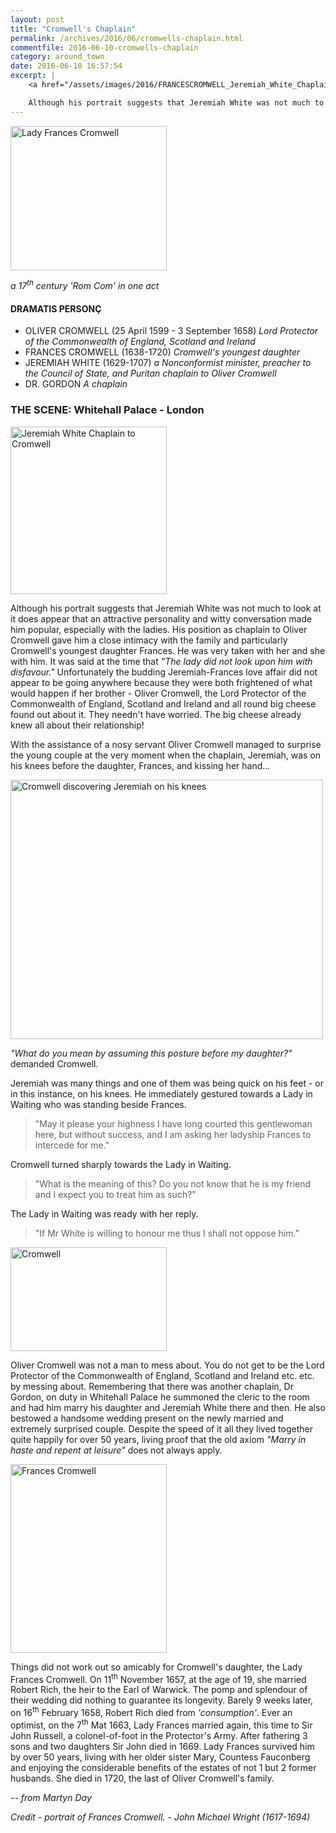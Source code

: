 ```yaml
---
layout: post
title: "Cromwell's Chaplain"
permalink: /archives/2016/06/cromwells-chaplain.html
commentfile: 2016-06-10-cromwells-chaplain
category: around_town
date: 2016-06-10 16:57:54
excerpt: |
    <a href="/assets/images/2016/FRANCESCROMWELL_Jeremiah_White_Chaplain_to_Cromwell.jpg" title="See larger version of - Jeremiah White Chaplain to Cromwell"><img src="/assets/images/2016/FRANCESCROMWELL_Jeremiah_White_Chaplain_to_Cromwell_thumb.jpg" width="150"  alt="Jeremiah White Chaplain to Cromwell" class="photo right" /></a>

    Although his portrait suggests that Jeremiah White was not much to look at it does appear that an attractive personality and witty conversation made him popular, especially with the ladies.
---
```


<a href="/assets/images/2016/FRANCESCROMWELL_Lady_Frances_Cromwell.jpg" title="See larger version of - Lady Frances Cromwell"><img src="/assets/images/2016/FRANCESCROMWELL_Lady_Frances_Cromwell_thumb.jpg" width="250" height="231" alt="Lady Frances Cromwell" class="photo right" /></a>

*a 17<sup>th</sup> century <em>'Rom Com'</em> in one act*

#### DRAMATIS PERSONÇ

-   OLIVER CROMWELL (25 April 1599&nbsp;- 3 September 1658) *Lord Protector of the Commonwealth of England, Scotland and Ireland*
-   FRANCES CROMWELL (1638-1720) *Cromwell's youngest daughter*
-   JEREMIAH WHITE (1629-1707) *a Nonconformist minister, preacher to the Council of State, and Puritan chaplain to Oliver Cromwell*
-   DR. GORDON *A chaplain*

### THE SCENE: Whitehall Palace - London

<a href="/assets/images/2016/FRANCESCROMWELL_Jeremiah_White_Chaplain_to_Cromwell.jpg" title="See larger version of - Jeremiah White Chaplain to Cromwell"><img src="/assets/images/2016/FRANCESCROMWELL_Jeremiah_White_Chaplain_to_Cromwell_thumb.jpg" width="250" height="268" alt="Jeremiah White Chaplain to Cromwell" class="photo right" /></a>

Although his portrait suggests that Jeremiah White was not much to look at it does appear that an attractive personality and witty conversation made him popular, especially with the ladies. His position as chaplain to Oliver Cromwell gave him a close intimacy with the family and particularly Cromwell's youngest daughter Frances. He was very taken with her and she with him. It was said at the time that <em>"The lady did not look upon him with disfavour."</em> Unfortunately the budding Jeremiah-Frances love affair did not appear to be going anywhere because they were both frightened of what would happen if her brother - Oliver Cromwell, the Lord Protector of the Commonwealth of England, Scotland and Ireland and all round big cheese found out about it. They needn't have worried. The big cheese already knew all about their relationship!

With the assistance of a nosy servant Oliver Cromwell managed to surprise the young couple at the very moment when the chaplain, Jeremiah, was on his knees before the daughter, Frances, and kissing her hand...

<a href="/assets/images/2016/FRANCESCROMWELL_Cromwell_discovering_Jeremiah_on_his_knees.jpg" title="See larger version of - Cromwell discovering Jeremiah on his knees"><img src="/assets/images/2016/FRANCESCROMWELL_Cromwell_discovering_Jeremiah_on_his_knees_thumb.jpg" width="500" height="415" alt="Cromwell discovering Jeremiah on his knees" class="photo center" /></a>

<em>"What do you mean by assuming this posture before my daughter?"</em> demanded Cromwell.

Jeremiah was many things and one of them was being quick on his feet - or in this instance, on his knees. He immediately gestured towards a Lady in Waiting who was standing beside Frances.

> "May it please your highness I have long courted this gentlewoman here, but without success, and I am asking her ladyship Frances to intercede for me."

Cromwell turned sharply towards the Lady in Waiting.

> "What is the meaning of this? Do you not know that he is my friend and I expect you to treat him as such?"

The Lady in Waiting was ready with her reply.

> "If Mr White is willing to honour me thus I shall not oppose him."

<a href="/assets/images/2016/FRANCESCROMWELL_cromwell.jpg" title="See larger version of - Cromwell"><img src="/assets/images/2016/FRANCESCROMWELL_cromwell_thumb.jpg" width="250" height="166" alt="Cromwell" class="photo right" /></a>

Oliver Cromwell was not a man to mess about. You do not get to be the Lord Protector of the Commonwealth of England, Scotland and Ireland etc. etc. by messing about. Remembering that there was another chaplain, Dr Gordon, on duty in Whitehall Palace he summoned the cleric to the room and had him marry his daughter and Jeremiah White there and then. He also bestowed a handsome wedding present on the newly married and extremely surprised couple. Despite the speed of it all they lived together quite happily for over 50 years, living proof that the old axiom <em>"Marry in haste and repent at leisure"</em> does not always apply.

<a href="/assets/images/2016/FRANCESCROMWELL_Frances_Cromwell.jpg" title="See larger version of - Frances Cromwell"><img src="/assets/images/2016/FRANCESCROMWELL_Frances_Cromwell_thumb.jpg" width="250" height="302" alt="Frances Cromwell" class="photo right" /></a>

Things did not work out so amicably for Cromwell's daughter, the Lady Frances Cromwell. On 11<sup>th</sup> November 1657, at the age of 19, she married Robert Rich, the heir to the Earl of Warwick. The pomp and splendour of their wedding did nothing to guarantee its longevity. Barely 9 weeks later, on 16<sup>th</sup> February 1658, Robert Rich died from <em>'consumption'</em>. Ever an optimist, on the 7<sup>th</sup> Mat 1663, Lady Frances married again, this time to Sir John Russell, a colonel-of-foot in the Protector's Army. After fathering 3 sons and two daughters Sir John died in 1669. Lady Frances survived him by over 50 years, living with her older sister Mary, Countess Fauconberg and enjoying the considerable benefits of the estates of not 1 but 2 former husbands. She died in 1720, the last of Oliver Cromwell's family.

<cite>-- from Martyn Day</cite>

<em>Credit - portrait of Frances Cromwell. - John Michael Wright (1617-1694)</em>
